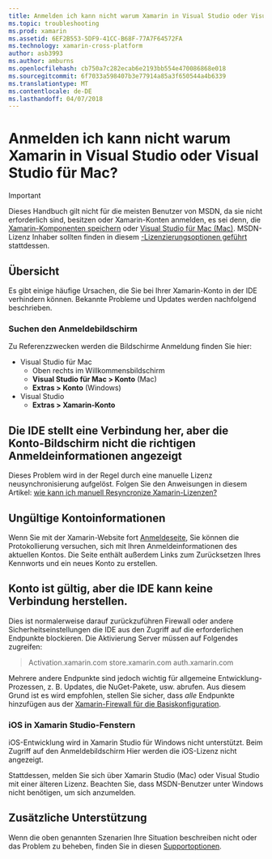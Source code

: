 ```yaml
---
title: Anmelden ich kann nicht warum Xamarin in Visual Studio oder Visual Studio für Mac?
ms.topic: troubleshooting
ms.prod: xamarin
ms.assetid: 6EF2B553-5DF9-41CC-B68F-77A7F64572FA
ms.technology: xamarin-cross-platform
author: asb3993
ms.author: amburns
ms.openlocfilehash: cb750a7c282ecab6e2193bb554e470086868e018
ms.sourcegitcommit: 6f7033a598407b3e77914a85a3f650544a4b6339
ms.translationtype: MT
ms.contentlocale: de-DE
ms.lasthandoff: 04/07/2018
---
```

# <a name="why-cant-i-log-into-xamarin-in-visual-studio-or-visual-studio-for-mac"></a>Anmelden ich kann nicht warum Xamarin in Visual Studio oder Visual Studio für Mac?

> [!IMPORTANT]
> Dieses Handbuch gilt nicht für die meisten Benutzer von MSDN, da sie nicht erforderlich sind, besitzen oder Xamarin-Konten anmelden, es sei denn, die [Xamarin-Komponenten speichern](https://components.xamarin.com/) oder [Visual Studio für Mac (Mac)](~/cross-platform/get-started/requirements.md). MSDN-Lizenz Inhaber sollten finden in diesem [-Lizenzierungsoptionen geführt](~/cross-platform/get-started/requirements.md) stattdessen.



## <a name="overview"></a>Übersicht
Es gibt einige häufige Ursachen, die Sie bei Ihrer Xamarin-Konto in der IDE verhindern können. Bekannte Probleme und Updates werden nachfolgend beschrieben.

### <a name="finding-the-login-screen"></a>Suchen den Anmeldebildschirm

Zu Referenzzwecken werden die Bildschirme Anmeldung finden Sie hier:

- Visual Studio für Mac
   - Oben rechts im Willkommensbildschirm
   - **Visual Studio für Mac > Konto** (Mac)
   - **Extras > Konto** (Windows)
- Visual Studio
   - **Extras > Xamarin-Konto**

## <a name="the-ide-is-connecting-but-the-account-screen-isnt-showing-correct-login-information"></a>Die IDE stellt eine Verbindung her, aber die Konto-Bildschirm nicht die richtigen Anmeldeinformationen angezeigt

Dieses Problem wird in der Regel durch eine manuelle Lizenz neusynchronisierung aufgelöst.
Folgen Sie den Anweisungen in diesem Artikel: [wie kann ich manuell Resyncronize Xamarin-Lizenzen?](~/cross-platform/troubleshooting/legacy-licenses/resync-licenses.md)

## <a name="invalid-account-information"></a>Ungültige Kontoinformationen

Wenn Sie mit der Xamarin-Website fort [Anmeldeseite](https://store.xamarin.com/Login?from=%2faccount%2f), Sie können die Protokollierung versuchen, sich mit Ihren Anmeldeinformationen des aktuellen Kontos.
Die Seite enthält außerdem Links zum Zurücksetzen Ihres Kennworts und ein neues Konto zu erstellen.

## <a name="account-is-valid-but-the-ide-cant-connect"></a>Konto ist gültig, aber die IDE kann keine Verbindung herstellen.

Dies ist normalerweise darauf zurückzuführen Firewall oder andere Sicherheitseinstellungen die IDE aus den Zugriff auf die erforderlichen Endpunkte blockieren.
Die Aktivierung Server müssen auf Folgendes zugreifen:

> Activation.xamarin.com store.xamarin.com auth.xamarin.com

Mehrere andere Endpunkte sind jedoch wichtig für allgemeine Entwicklung-Prozessen, z. B. Updates, die NuGet-Pakete, usw. abrufen. Aus diesem Grund ist es wird empfohlen, stellen Sie sicher, dass *alle* Endpunkte hinzufügen aus der [Xamarin-Firewall für die Basiskonfiguration](~/cross-platform/get-started/installation/firewall.md).

### <a name="ios-in-xamarin-studio-windows"></a>iOS in Xamarin Studio-Fenstern
iOS-Entwicklung wird in Xamarin Studio für Windows nicht unterstützt. Beim Zugriff auf den Anmeldebildschirm Hier werden die iOS-Lizenz nicht angezeigt.

Stattdessen, melden Sie sich über Xamarin Studio (Mac) oder Visual Studio mit einer älteren Lizenz. Beachten Sie, dass MSDN-Benutzer unter Windows nicht benötigen, um sich anzumelden.

## <a name="additional-support"></a>Zusätzliche Unterstützung

Wenn die oben genannten Szenarien Ihre Situation beschreiben nicht oder das Problem zu beheben, finden Sie in diesen [Supportoptionen](https://www.xamarin.com/support).

